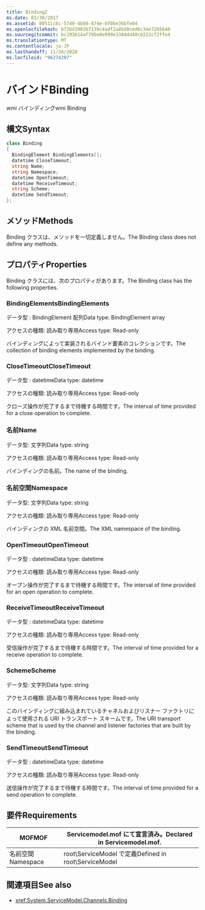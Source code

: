 ```yaml
---
title: Binding2
ms.date: 03/30/2017
ms.assetid: 09511c6c-5749-4bb0-874e-0f0be36bfe04
ms.openlocfilehash: b72bd3903b7139c4adf2a8bd0ced6c34e7285640
ms.sourcegitcommit: bc293b14af795e0e999e3304dd40c0222cf2ffe4
ms.translationtype: MT
ms.contentlocale: ja-JP
ms.lasthandoff: 11/26/2020
ms.locfileid: "96274297"
---
```

# <a name="binding"></a><span data-ttu-id="ce585-102">バインド</span><span class="sxs-lookup"><span data-stu-id="ce585-102">Binding</span></span>

<span data-ttu-id="ce585-103">wmi バインディング</span><span class="sxs-lookup"><span data-stu-id="ce585-103">wmi Binding</span></span>  
  
## <a name="syntax"></a><span data-ttu-id="ce585-104">構文</span><span class="sxs-lookup"><span data-stu-id="ce585-104">Syntax</span></span>  
  
```csharp
class Binding  
{  
  BindingElement BindingElements[];  
  datetime CloseTimeout;  
  string Name;  
  string Namespace;  
  datetime OpenTimeout;  
  datetime ReceiveTimeout;  
  string Scheme;  
  datetime SendTimeout;  
};  
```  
  
## <a name="methods"></a><span data-ttu-id="ce585-105">メソッド</span><span class="sxs-lookup"><span data-stu-id="ce585-105">Methods</span></span>  

 <span data-ttu-id="ce585-106">Binding クラスは、メソッドを一切定義しません。</span><span class="sxs-lookup"><span data-stu-id="ce585-106">The Binding class does not define any methods.</span></span>  
  
## <a name="properties"></a><span data-ttu-id="ce585-107">プロパティ</span><span class="sxs-lookup"><span data-stu-id="ce585-107">Properties</span></span>  

 <span data-ttu-id="ce585-108">Binding クラスには、次のプロパティがあります。</span><span class="sxs-lookup"><span data-stu-id="ce585-108">The Binding class has the following properties.</span></span>  
  
### <a name="bindingelements"></a><span data-ttu-id="ce585-109">BindingElements</span><span class="sxs-lookup"><span data-stu-id="ce585-109">BindingElements</span></span>  

 <span data-ttu-id="ce585-110">データ型 : BindingElement 配列</span><span class="sxs-lookup"><span data-stu-id="ce585-110">Data type: BindingElement array</span></span>  
  
 <span data-ttu-id="ce585-111">アクセスの種類: 読み取り専用</span><span class="sxs-lookup"><span data-stu-id="ce585-111">Access type: Read-only</span></span>  
  
 <span data-ttu-id="ce585-112">バインディングによって実装されるバインド要素のコレクションです。</span><span class="sxs-lookup"><span data-stu-id="ce585-112">The collection of binding elements implemented by the binding.</span></span>  
  
### <a name="closetimeout"></a><span data-ttu-id="ce585-113">CloseTimeout</span><span class="sxs-lookup"><span data-stu-id="ce585-113">CloseTimeout</span></span>  

 <span data-ttu-id="ce585-114">データ型 : datetime</span><span class="sxs-lookup"><span data-stu-id="ce585-114">Data type: datetime</span></span>  
  
 <span data-ttu-id="ce585-115">アクセスの種類: 読み取り専用</span><span class="sxs-lookup"><span data-stu-id="ce585-115">Access type: Read-only</span></span>  
  
 <span data-ttu-id="ce585-116">クローズ操作が完了するまで待機する時間です。</span><span class="sxs-lookup"><span data-stu-id="ce585-116">The interval of time provided for a close operation to complete.</span></span>  
  
### <a name="name"></a><span data-ttu-id="ce585-117">名前</span><span class="sxs-lookup"><span data-stu-id="ce585-117">Name</span></span>  

 <span data-ttu-id="ce585-118">データ型: 文字列</span><span class="sxs-lookup"><span data-stu-id="ce585-118">Data type: string</span></span>  
  
 <span data-ttu-id="ce585-119">アクセスの種類: 読み取り専用</span><span class="sxs-lookup"><span data-stu-id="ce585-119">Access type: Read-only</span></span>  
  
 <span data-ttu-id="ce585-120">バインディングの名前。</span><span class="sxs-lookup"><span data-stu-id="ce585-120">The name of the binding.</span></span>  
  
### <a name="namespace"></a><span data-ttu-id="ce585-121">名前空間</span><span class="sxs-lookup"><span data-stu-id="ce585-121">Namespace</span></span>  

 <span data-ttu-id="ce585-122">データ型: 文字列</span><span class="sxs-lookup"><span data-stu-id="ce585-122">Data type: string</span></span>  
  
 <span data-ttu-id="ce585-123">アクセスの種類: 読み取り専用</span><span class="sxs-lookup"><span data-stu-id="ce585-123">Access type: Read-only</span></span>  
  
 <span data-ttu-id="ce585-124">バインディングの XML 名前空間。</span><span class="sxs-lookup"><span data-stu-id="ce585-124">The XML namespace of the binding.</span></span>  
  
### <a name="opentimeout"></a><span data-ttu-id="ce585-125">OpenTimeout</span><span class="sxs-lookup"><span data-stu-id="ce585-125">OpenTimeout</span></span>  

 <span data-ttu-id="ce585-126">データ型 : datetime</span><span class="sxs-lookup"><span data-stu-id="ce585-126">Data type: datetime</span></span>  
  
 <span data-ttu-id="ce585-127">アクセスの種類: 読み取り専用</span><span class="sxs-lookup"><span data-stu-id="ce585-127">Access type: Read-only</span></span>  
  
 <span data-ttu-id="ce585-128">オープン操作が完了するまで待機する時間です。</span><span class="sxs-lookup"><span data-stu-id="ce585-128">The interval of time provided for an open operation to complete.</span></span>  
  
### <a name="receivetimeout"></a><span data-ttu-id="ce585-129">ReceiveTimeout</span><span class="sxs-lookup"><span data-stu-id="ce585-129">ReceiveTimeout</span></span>  

 <span data-ttu-id="ce585-130">データ型 : datetime</span><span class="sxs-lookup"><span data-stu-id="ce585-130">Data type: datetime</span></span>  
  
 <span data-ttu-id="ce585-131">アクセスの種類: 読み取り専用</span><span class="sxs-lookup"><span data-stu-id="ce585-131">Access type: Read-only</span></span>  
  
 <span data-ttu-id="ce585-132">受信操作が完了するまで待機する時間です。</span><span class="sxs-lookup"><span data-stu-id="ce585-132">The interval of time provided for a receive operation to complete.</span></span>  
  
### <a name="scheme"></a><span data-ttu-id="ce585-133">Scheme</span><span class="sxs-lookup"><span data-stu-id="ce585-133">Scheme</span></span>  

 <span data-ttu-id="ce585-134">データ型: 文字列</span><span class="sxs-lookup"><span data-stu-id="ce585-134">Data type: string</span></span>  
  
 <span data-ttu-id="ce585-135">アクセスの種類: 読み取り専用</span><span class="sxs-lookup"><span data-stu-id="ce585-135">Access type: Read-only</span></span>  
  
 <span data-ttu-id="ce585-136">このバインディングに組み込まれているチャネルおよびリスナー ファクトリによって使用される URI トランスポート スキームです。</span><span class="sxs-lookup"><span data-stu-id="ce585-136">The URI transport scheme that is used by the channel and listener factories that are built by the binding.</span></span>  
  
### <a name="sendtimeout"></a><span data-ttu-id="ce585-137">SendTimeout</span><span class="sxs-lookup"><span data-stu-id="ce585-137">SendTimeout</span></span>  

 <span data-ttu-id="ce585-138">データ型 : datetime</span><span class="sxs-lookup"><span data-stu-id="ce585-138">Data type: datetime</span></span>  
  
 <span data-ttu-id="ce585-139">アクセスの種類: 読み取り専用</span><span class="sxs-lookup"><span data-stu-id="ce585-139">Access type: Read-only</span></span>  
  
 <span data-ttu-id="ce585-140">送信操作が完了するまで待機する時間です。</span><span class="sxs-lookup"><span data-stu-id="ce585-140">The interval of time provided for a send operation to complete.</span></span>  
  
## <a name="requirements"></a><span data-ttu-id="ce585-141">要件</span><span class="sxs-lookup"><span data-stu-id="ce585-141">Requirements</span></span>  
  
|<span data-ttu-id="ce585-142">MOF</span><span class="sxs-lookup"><span data-stu-id="ce585-142">MOF</span></span>|<span data-ttu-id="ce585-143">Servicemodel.mof にて宣言済み。</span><span class="sxs-lookup"><span data-stu-id="ce585-143">Declared in Servicemodel.mof.</span></span>|  
|---------|-----------------------------------|  
|<span data-ttu-id="ce585-144">名前空間</span><span class="sxs-lookup"><span data-stu-id="ce585-144">Namespace</span></span>|<span data-ttu-id="ce585-145">root\ServiceModel で定義</span><span class="sxs-lookup"><span data-stu-id="ce585-145">Defined in root\ServiceModel</span></span>|  
  
## <a name="see-also"></a><span data-ttu-id="ce585-146">関連項目</span><span class="sxs-lookup"><span data-stu-id="ce585-146">See also</span></span>

- <xref:System.ServiceModel.Channels.Binding>

